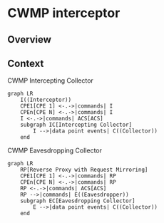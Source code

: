 # CWMP interceptor

## Overview

## Context

CWMP Intercepting Collector

```mermaid
graph LR
    I((Interceptor))
    CPE1[CPE 1] <-.->|commands| I
    CPEn[CPE N] <-.->|commands| I
    I <-.->|commands| ACS[ACS]
    subgraph IC[Intercepting Collector]
        I -->|data point events| C((Collector))
    end
```

CWMP Eavesdropping Collector

```mermaid
graph LR
    RP[Reverse Proxy with Request Mirroring]
    CPE1[CPE 1] <-.->|commands| RP
    CPEn[CPE N] <-.->|commands| RP
    RP <-.->|commands| ACS[ACS]
    RP -->|commands| E((Eavesdropper))
    subgraph EC[Eavesdropping Collector]
        E -->|data point events| C((Collector))
    end
```
